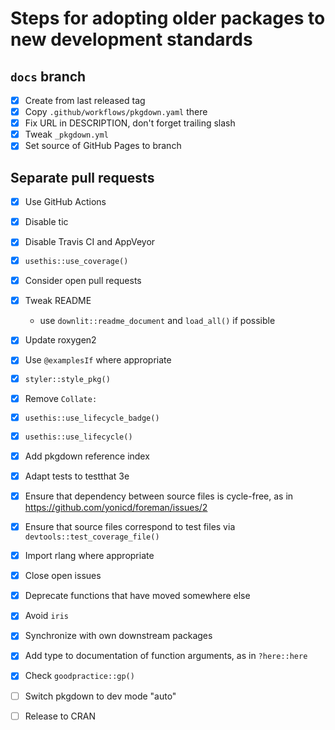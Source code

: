 # Steps for adopting older packages to new development standards

## `docs` branch

- [x] Create from last released tag
- [x] Copy `.github/workflows/pkgdown.yaml` there
- [x] Fix URL in DESCRIPTION, don't forget trailing slash
- [x] Tweak `_pkgdown.yml`
- [x] Set source of GitHub Pages to branch

## Separate pull requests

- [x] Use GitHub Actions
- [x] Disable tic
- [x] Disable Travis CI and AppVeyor
- [x] `usethis::use_coverage()`
- [x] Consider open pull requests
- [x] Tweak README

    - use `downlit::readme_document` and `load_all()` if possible

- [x] Update roxygen2
- [x] Use `@examplesIf` where appropriate
- [x] `styler::style_pkg()`
- [x] Remove `Collate:`
- [x] `usethis::use_lifecycle_badge()`
- [x] `usethis::use_lifecycle()`
- [x] Add pkgdown reference index
- [x] Adapt tests to testthat 3e
- [x] Ensure that dependency between source files is cycle-free, as in https://github.com/yonicd/foreman/issues/2
- [x] Ensure that source files correspond to test files via `devtools::test_coverage_file()`
- [x] Import rlang where appropriate
- [x] Close open issues
- [x] Deprecate functions that have moved somewhere else
- [x] Avoid `iris`
- [x] Synchronize with own downstream packages
- [x] Add type to documentation of function arguments, as in `?here::here`
- [x] Check `goodpractice::gp()`
- [ ] Switch pkgdown to dev mode "auto"
- [ ] Release to CRAN
